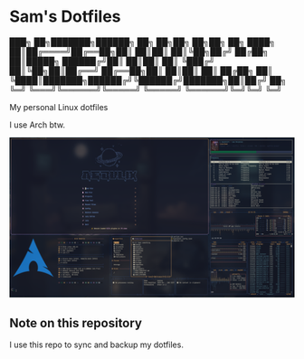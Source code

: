 # Sam's Dotfiles 

███╗   ██╗███████╗██████╗ ██╗   ██╗██╗     ██╗██╗  ██╗
████╗  ██║██╔════╝██╔══██╗██║   ██║██║     ██║╚██╗██╔╝
██╔██╗ ██║█████╗  ██████╔╝██║   ██║██║     ██║ ╚███╔╝ 
██║╚██╗██║██╔══╝  ██╔══██╗██║   ██║██║     ██║ ██╔██╗ 
██║ ╚████║███████╗██████╔╝╚██████╔╝███████╗██║██╔╝ ██╗
╚═╝  ╚═══╝╚══════╝╚═════╝  ╚═════╝ ╚══════╝╚═╝╚═╝  ╚═╝
                                                      

My personal Linux dotfiles

I use Arch btw.

![Nebulix](wallpapers/capture1.png)

## Note on this repository

I use this repo to sync and backup my dotfiles.
